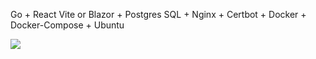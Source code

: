 Go + React Vite or Blazor + Postgres SQL + Nginx + Certbot + Docker + Docker-Compose + Ubuntu

<img src="https://cdn.jsdelivr.net/gh/devicons/devicon@latest/icons/nginx/nginx-original.svg" />
